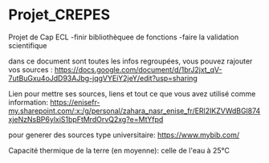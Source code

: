 # Projet_CREPES
Projet de Cap ECL
-finir bibliothèquee de fonctions
-faire la validation scientifique 

dans ce document sont toutes les infos regroupées, vous pouvez rajouter vos sources :
https://docs.google.com/document/d/1brJ2jxt_qV-7utBuGxu4oJdD93AJbg-jqgVYEiY2jeY/edit?usp=sharing

Lien pour mettre ses sources, liens et tout ce que vous avez utilisé comme information:
https://enisefr-my.sharepoint.com/:x:/g/personal/zahara_nasr_enise_fr/ERl2IKZVWdBGl874xjeNzNsBP6ylxiS1bpFtMrdOrvQ2xg?e=MtYfpd
 
pour generer des sources type universitaire: https://www.mybib.com/


Capacité thermique de la terre (en moyenne): celle de l'eau à 25°C

